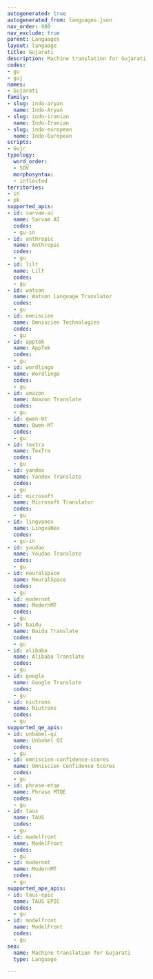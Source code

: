 ```yaml
---
autogenerated: true
autogenerated_from: languages.json
nav_order: 980
nav_exclude: true
parent: Languages
layout: language
title: Gujarati
description: Machine translation for Gujarati
codes:
- gu
- guj
names:
- Gujarati
family:
- slug: indo-aryan
  name: Indo-Aryan
- slug: indo-iranian
  name: Indo-Iranian
- slug: indo-european
  name: Indo-European
scripts:
- Gujr
typology:
  word_order:
  - SOV
  morphosyntax:
  - inflected
territories:
- in
- pk
supported_apis:
- id: sarvam-ai
  name: Sarvam AI
  codes:
  - gu-in
- id: anthropic
  name: Anthropic
  codes:
  - gu
- id: lilt
  name: Lilt
  codes:
  - gu
- id: watson
  name: Watson Language Translator
  codes:
  - gu
- id: omniscien
  name: Omniscien Technologies
  codes:
  - gu
- id: apptek
  name: AppTek
  codes:
  - gu
- id: wordlingo
  name: Wordlingo
  codes:
  - gu
- id: amazon
  name: Amazon Translate
  codes:
  - gu
- id: qwen-mt
  name: Qwen-MT
  codes:
  - gu
- id: textra
  name: TexTra
  codes:
  - gu
- id: yandex
  name: Yandex Translate
  codes:
  - gu
- id: microsoft
  name: Microsoft Translator
  codes:
  - gu
- id: lingvanex
  name: LingvaNex
  codes:
  - gu-in
- id: youdao
  name: Youdao Translate
  codes:
  - gu
- id: neuralspace
  name: NeuralSpace
  codes:
  - gu
- id: modernmt
  name: ModernMT
  codes:
  - gu
- id: baidu
  name: Baidu Translate
  codes:
  - gu
- id: alibaba
  name: Alibaba Translate
  codes:
  - gu
- id: google
  name: Google Translate
  codes:
  - gu
- id: niutrans
  name: Niutrans
  codes:
  - gu
supported_qe_apis:
- id: unbabel-qi
  name: Unbabel QI
  codes:
  - gu
- id: omniscien-confidence-scores
  name: Omniscien Confidence Scores
  codes:
  - gu
- id: phrase-mtqe
  name: Phrase MTQE
  codes:
  - gu
- id: taus
  name: TAUS
  codes:
  - gu
- id: modelfront
  name: ModelFront
  codes:
  - gu
- id: modernmt
  name: ModernMT
  codes:
  - gu
supported_ape_apis:
- id: taus-epic
  name: TAUS EPIC
  codes:
  - gu
- id: modelfront
  name: ModelFront
  codes:
  - gu
seo:
  name: Machine translation for Gujarati
  type: Language

---
```



